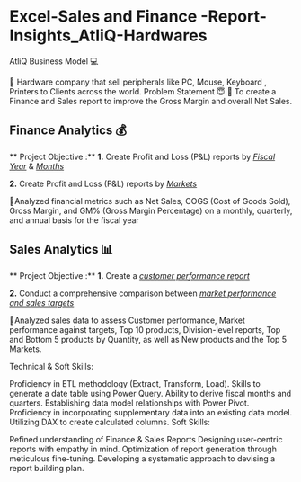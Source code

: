 # Excel-Sales and Finance -Report-Insights_AtliQ-Hardwares 
AtliQ Business Model 💻

🔹 Hardware company that sell peripherals like PC, Mouse, Keyboard , Printers to Clients across the world.
   Problem Statement 😇 
🔹 To create a Finance and Sales report to improve the Gross Margin and overall Net Sales.

 ## Finance Analytics 💰

 ** Project Objective :**
 **1.** Create Profit and Loss (P&L) reports by _[Fiscal Year](https://github.com/Paras7718/Excel-Sales-Analytics-/blob/main/p%26l%20by%20fy%20F%202%20finance.pdf)_ & _[Months](https://github.com/Paras7718/Excel-Sales-Analytics-/blob/main/p%26l%20fy%20by%20month%20F%201%20finance.pdf)_ 

 **2.** Create Profit and Loss (P&L) reports by _[Markets](https://github.com/Paras7718/Excel-Sales-Analytics-/blob/main/p%26L%20for%20market%20F%204%20finance.pdf)_

 
🔹Analyzed financial metrics such as Net Sales, COGS (Cost of Goods Sold), Gross Margin, and GM% (Gross Margin Percentage) on a monthly, quarterly, and annual basis for the fiscal year

  ## Sales Analytics 📊

  ** Project Objective :**
  **1.** Create a _[customer performance report](https://github.com/Paras7718/Excel-Sales-Analytics-/blob/main/Customer%20Performance%20Report%20F%201.pdf)_ 

  **2.** Conduct a comprehensive comparison between _[market performance and sales targets](https://github.com/Paras7718/Excel-Sales-Analytics-/blob/main/Market%20Performance%20vs%20Target%20F%202.pdf)_
 
🔹Analyzed sales data to assess Customer performance, Market performance against targets, Top 10 products, Division-level reports, Top and Bottom 5 products by Quantity, as well as New products and the Top 5 Markets.

Technical & Soft Skills:

Proficiency in ETL methodology (Extract, Transform, Load).
Skills to generate a date table using Power Query.
Ability to derive fiscal months and quarters.
Establishing data model relationships with Power Pivot.
Proficiency in incorporating supplementary data into an existing data model.
Utilizing DAX to create calculated columns.
Soft Skills:

Refined understanding of Finance & Sales Reports
Designing user-centric reports with empathy in mind.
Optimization of report generation through meticulous fine-tuning.
Developing a systematic approach to devising a report building plan.

